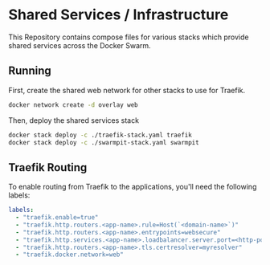 # Shared Services / Infrastructure

This Repository contains compose files for various stacks which provide shared services across the Docker Swarm.

## Running

First, create the shared web network for other stacks to use for Traefik.

```sh
docker network create -d overlay web
```

Then, deploy the shared services stack

```sh
docker stack deploy -c ./traefik-stack.yaml traefik
docker stack deploy -c ./swarmpit-stack.yaml swarmpit
```

## Traefik Routing

To enable routing from Traefik to the applications, you'll need the following labels:

```yaml
labels:
  - "traefik.enable=true"
  - "traefik.http.routers.<app-name>.rule=Host(`<domain-name>`)"
  - "traefik.http.routers.<app-name>.entrypoints=websecure"
  - "traefik.http.services.<app-name>.loadbalancer.server.port=<http-port>"
  - "traefik.http.routers.<app-name>.tls.certresolver=myresolver"
  - "traefik.docker.network=web"
```
